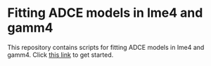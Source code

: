 # Fitting ADCE models in lme4 and gamm4

This repository contains scripts for fitting ADCE models in lme4 and gamm4. Click [this link](https://osorensen.github.io/twin_family_models/tutorial.html) to get started.
